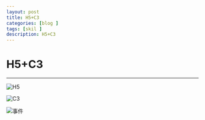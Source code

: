 ```yaml
---
layout: post
title: H5+C3
categories: [blog ]
tags: [skil ]
description: H5+C3
---
```



# H5+C3



---
![H5][1]

![C3][2]

![事件][3]


  [1]: http://od6qpmkyu.bkt.clouddn.com/wuhongshan/md/H5.png
  [2]: http://od6qpmkyu.bkt.clouddn.com/wuhongshan/md/C3.png
  [3]: http://od6qpmkyu.bkt.clouddn.com/wuhongshan/md/%E4%BA%8B%E4%BB%B6.png